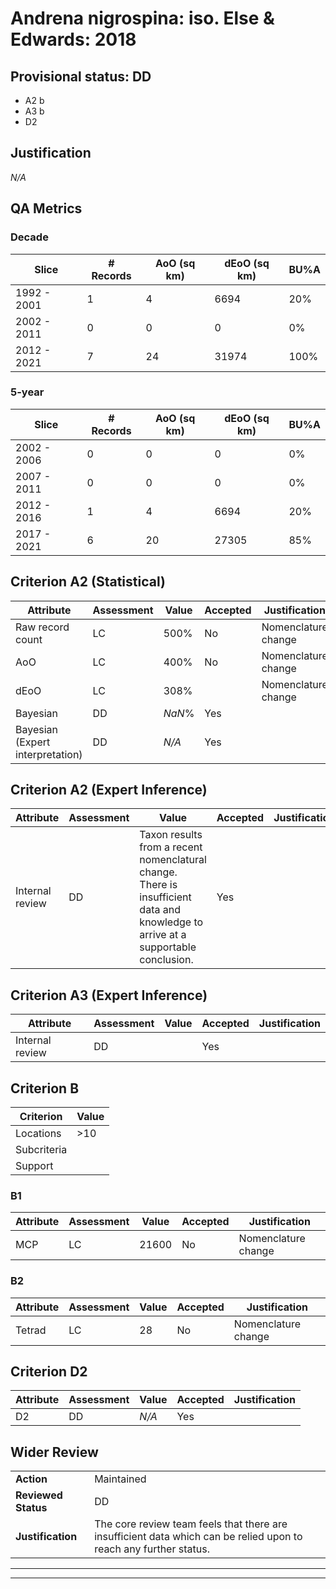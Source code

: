 # Andrena nigrospina: iso. Else & Edwards: 2018
## Provisional status: DD
- A2 b
- A3 b
- D2

## Justification
*N/A*
## QA Metrics
### Decade
| Slice | # Records | AoO (sq km) | dEoO (sq km) |BU%A |
|---|---|---|---|---|
|1992 - 2001|1|4|6694|20%|
|2002 - 2011|0|0|0|0%|
|2012 - 2021|7|24|31974|100%|
### 5-year
| Slice | # Records | AoO (sq km) | dEoO (sq km) |BU%A |
|---|---|---|---|---|
|2002 - 2006|0|0|0|0%|
|2007 - 2011|0|0|0|0%|
|2012 - 2016|1|4|6694|20%|
|2017 - 2021|6|20|27305|85%|
## Criterion A2 (Statistical)
|Attribute|Assessment|Value|Accepted|Justification
|---|---|---|---|---|
|Raw record count|LC|500%|No|Nomenclature change|
|AoO|LC|400%|No|Nomenclature change|
|dEoO|LC|308%||Nomenclature change|
|Bayesian|DD|*NaN*%|Yes||
|Bayesian (Expert interpretation)|DD|*N/A*|Yes||
## Criterion A2 (Expert Inference)
|Attribute|Assessment|Value|Accepted|Justification
|---|---|---|---|---|
|Internal review|DD|Taxon results from a recent nomenclatural change. There is insufficient data and knowledge to arrive at a supportable conclusion.|Yes||
## Criterion A3 (Expert Inference)
|Attribute|Assessment|Value|Accepted|Justification
|---|---|---|---|---|
|Internal review|DD||Yes||
## Criterion B
|Criterion| Value|
|---|---|
|Locations|>10|
|Subcriteria||
|Support||
### B1
|Attribute|Assessment|Value|Accepted|Justification
|---|---|---|---|---|
|MCP|LC|21600|No|Nomenclature change|
### B2
|Attribute|Assessment|Value|Accepted|Justification
|---|---|---|---|---|
|Tetrad|LC|28|No|Nomenclature change|
## Criterion D2
|Attribute|Assessment|Value|Accepted|Justification
|---|---|---|---|---|
|D2|DD|*N/A*|Yes||
## Wider Review
|  |  |
|---|---|
|**Action**|Maintained|
|**Reviewed Status**|DD|
|**Justification**|The core review team feels that there are insufficient data which can be relied upon to reach any further status.|
---
 ---
 <br><br>
